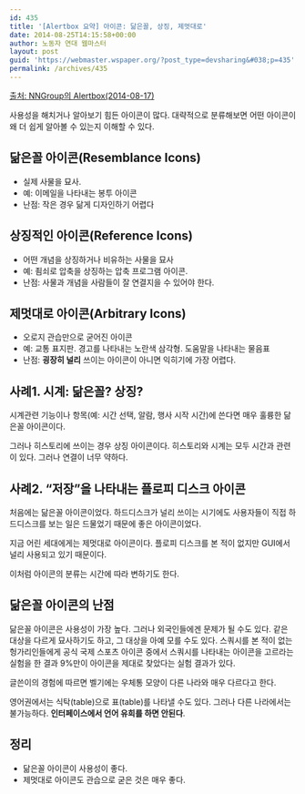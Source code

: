 ```yaml
---
id: 435
title: '[Alertbox 요약] 아이콘: 닮은꼴, 상징, 제멋대로'
date: 2014-08-25T14:15:58+00:00
author: 노동자 연대 웹마스터
layout: post
guid: 'https://webmaster.wspaper.org/?post_type=devsharing&#038;p=435'
permalink: /archives/435
---
```

[출처: NNGroup의 Alertbox(2014-08-17)](http://www.nngroup.com/articles/classifying-icons/)

사용성을 해치거나 알아보기 힘든 아이콘이 많다. 대략적으로 분류해보면 어떤 아이콘이 왜 더 쉽게 알아볼 수 있는지 이해할 수 있다.

## 닮은꼴 아이콘(Resemblance Icons) 

  * 실제 사물을 묘사.
  * 예: 이메일을 나타내는 봉투 아이콘
  * 난점: 작은 경우 닮게 디자인하기 어렵다

## 상징적인 아이콘(Reference Icons) 

  * 어떤 개념을 상징하거나 비유하는 사물을 묘사
  * 예: 죔쇠로 압축을 상징하는 압축 프로그램 아이콘.
  * 난점: 사물과 개념을 사람들이 잘 연결지을 수 있어야 한다.

## 제멋대로 아이콘(Arbitrary Icons) 

  * 오로지 관습만으로 굳어진 아이콘
  * 예: 교통 표지판. 경고를 나타내는 노란색 삼각형. 도움말을 나타내는 물음표
  * 난점: **굉장히 널리** 쓰이는 아이콘이 아니면 익히기에 가장 어렵다.

## 사례1. 시계: 닮은꼴? 상징?

시계관련 기능이나 항목(예: 시간 선택, 알람, 행사 시작 시간)에 쓴다면 매우 훌륭한 닮은꼴 아이콘이다.

그러나 히스토리에 쓰이는 경우 상징 아이콘이다. 히스토리와 시계는 모두 시간과 관련이 있다. 그러나 연결이 너무 약하다.

## 사례2. “저장”을 나타내는 플로피 디스크 아이콘

처음에는 닮은꼴 아이콘이었다. 하드디스크가 널리 쓰이는 시기에도 사용자들이 직접 하드디스크를 보는 일은 드물었기 때문에 좋은 아이콘이었다.

지금 어린 세대에게는 제멋대로 아이콘이다. 플로피 디스크를 본 적이 없지만 GUI에서 널리 사용되고 있기 때문이다.

이처럼 아이콘의 분류는 시간에 따라 변하기도 한다.

## 닮은꼴 아이콘의 난점

닮은꼴 아이콘은 사용성이 가장 높다. 그러나 외국인들에겐 문제가 될 수도 있다. 같은 대상을 다르게 묘사하기도 하고, 그 대상을 아예 모를 수도 있다. 스쿼시를 본 적이 없는 헝가리인들에게 공식 국제 스포츠 아이콘 중에서 스쿼시를 나타내는 아이콘을 고르라는 실험을 한 결과 9%만이 아이콘을 제대로 찾았다는 실험 결과가 있다.

글쓴이의 경험에 따르면 벨기에는 우체통 모양이 다른 나라와 매우 다르다고 한다.

영어권에서는 식탁(table)으로 표(table)를 나타낼 수도 있다. 그러나 다른 나라에서는 불가능하다. **인터페이스에서 언어 유희를 하면 안된다**.

## 정리

  * 닮은꼴 아이콘이 사용성이 좋다.
  * 제멋대로 아이콘도 관습으로 굳은 것은 매우 좋다.